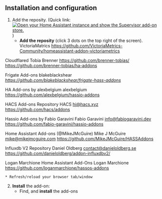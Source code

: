 ## Installation and configuration

1. Add the reposity. (Quick link: [![Open your Home Assistant instance and show the Supervisor add-on store.](https://my.home-assistant.io/badges/supervisor_store.svg)](https://my.home-assistant.io/redirect/supervisor_store/) )
    * **Add the reposity** (click 3 dots on the top right of the screen). 
    VictoriaMatrics
    https://github.com/VictoriaMetrics-Community/homeassistant-addon-victoriametrics


Cloudflared
Tobia Brenner https://github.com/brenner-tobias/
https://github.com/brenner-tobias/ha-addons

Frigate Add-ons
blakeblackshear
*https://github.com/blakeblackshear/frigate-hass-addons*

HA Add-ons by alexbelgium
alexbelgium
https://github.com/alexbelgium/hassio-addons

HACS Add-ons Repository
HACS <hi@hacs.xyz>
https://github.com/hacs/addons

Hassio Add-ons by Fabio Garavini
Fabio Garavini <info@fabiogaravini.dev>
https://github.com/fabio-garavini/hassio-addons

Home Assistant Add-ons (@MikeJMcGuire)
Mike J McGuire <mike@mikejmcguire.com>
https://github.com/MikeJMcGuire/HASSAddons

Influxdb V2 Repository
Daniel Oldberg <contact@danieloldberg.se>
https://github.com/danieloldberg/addon-influxdbv2/

Logan Marchione Home Assistant Add-Ons
Logan Marchione
https://github.com/loganmarchione/hassos-addons

    * Refresh/reload your browser tab/window

2. **Install** the add-on:
    * Find, and **install** the add-ons